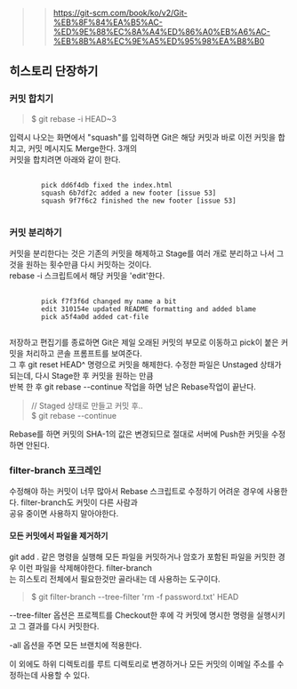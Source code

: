 >> https://git-scm.com/book/ko/v2/Git-%EB%8F%84%EA%B5%AC-%ED%9E%88%EC%8A%A4%ED%86%A0%EB%A6%AC-%EB%8B%A8%EC%9E%A5%ED%95%98%EA%B8%B0

## 히스토리 단장하기
### 커밋 합치기
> $ git rebase -i HEAD~3

입력시 나오는 화면에서 "squash"를 입력하면 Git은 해당 커밋과 바로 이전 커밋을 합치고, 커밋 메시지도 Merge한다. 3개의<br> 커밋을 합치려면 아래와 같이 한다.
<pre>
    <code>
        pick dd6f4db fixed the index.html
        squash 6b7df2c added a new footer [issue 53]
        squash 9f7f6c2 finished the new footer [issue 53]
    </code>
</pre>

### 커밋 분리하기
커밋을 분리한다는 것은 기존의 커밋을 해제하고 Stage를 여러 개로 분리하고 나서 그것을 원하는 횟수만큼 다시 커밋하는 것이다.<br> rebase -i 스크립트에서 해당 커밋을 'edit'한다.
<pre>
    <code>
        pick f7f3f6d changed my name a bit
        edit 310154e updated README formatting and added blame
        pick a5f4a0d added cat-file
    </code>
</pre>
저장하고 편집기를 종료하면 Git은 제일 오래된 커밋의 부모로 이동하고 pick이 붙은 커밋을 처리하고 콘솔 프롬프트를 보여준다.<br> 그 후 git reset HEAD^ 명령으로 커밋을 해제한다. 수정한 파일은 Unstaged 상태가 되는데, 다시 Stage한 후 커밋을 원하는 만큼<br> 반복 한 후 git rebase --continue 작업을 하면 남은 Rebase작업이 끝난다.
> // Staged 상태로 만들고 커밋 후..<br>
$ git rebase --continue

Rebase를 하면 커밋의 SHA-1의 값은 변경되므로 절대로 서버에 Push한 커밋을 수정하면 안된다.

### filter-branch 포크레인
수정해야 하는 커밋이 너무 많아서 Rebase 스크립트로 수정하기 어려운 경우에 사용한다. filter-branch도 커밋이 다른 사람과<br> 공유 중이면 사용하지 말아야한다.

#### 모든 커밋에서 파일을 제거하기
git add . 같은 명령을 실행해 모든 파일을 커밋하거나 암호가 포함된 파일을 커밋한 경우 이런 파일을 삭제해야한다. filter-branch<br>는 히스토리 전체에서 필요한것만 골라내는 데 사용하는 도구이다.
> $ git filter-branch --tree-filter 'rm -f password.txt' HEAD

--tree-filter 옵션은 프로젝트를 Checkout한 후에 각 커밋에 명시한 명령을 실행시키고 그 결과를 다시 커밋한다.

-all 옵션을 주면 모든 브랜치에 적용한다.

이 외에도 하위 디렉토리를 루트 디렉토리로 변경하거나 모든 커밋의 이메일 주소를 수정하는데 사용할 수 있다.